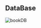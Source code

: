 ## DataBase
![bookDB](https://user-images.githubusercontent.com/47183080/185065131-710b5602-70d2-4cda-a522-50b328895467.png)
